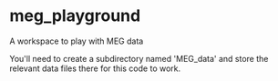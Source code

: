 meg_playground
=========

A workspace to play with MEG data  

You'll need to create a subdirectory named 'MEG_data' and store the relevant data files there for this code to work.
